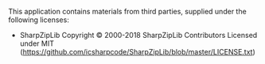 This application contains materials from third parties, supplied under the following licenses:

* SharpZipLib
  Copyright © 2000-2018 SharpZipLib Contributors
  Licensed under MIT (https://github.com/icsharpcode/SharpZipLib/blob/master/LICENSE.txt)
